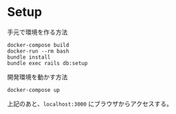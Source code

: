 # Setup

手元で環境を作る方法
```
docker-compose build
docker-run --rm bash
bundle install
bundle exec rails db:setup
```

開発環境を動かす方法
```
docker-compose up
```
上記のあと、`localhost:3000` にブラウザからアクセスする。

